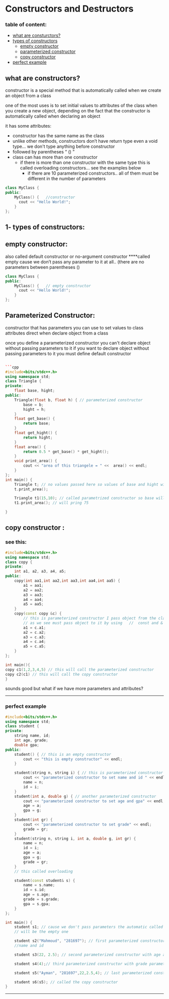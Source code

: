 # Constructors and Destructors

   ### table of content:
   - [what are consturctors?](#what-are-constructors)
   - [types of constructors](#types-of-constructors)
        - [empty constructor](#empty-constructor)
		- [parameterized constructor](#parameterized-constructor)
		- [copy constructor](#copy-constructor)
   - [perfect example](#perfect-example)

## what are constructors?

constructor is a special method that is automatically called when we create an object from a class

one of the most uses is to set initial values to attributes of the class when you create a new object, depending on the fact that the constructor is automatically called when declaring an object

it has some attributes:

- constructor has the same name as the class
- unlike other methods, constructors don’t have return type even a void type... we don't type anything before constructor
- followed by parentheses “ () ”
- class can has more than one constructor
    - if there is more than one constructor with the same type this is called overloading constructors… see the examples below
        - if there are 10 parameterized constructors.. all of them must be different in the number of parameters

```cpp
class MyClass {    
public:          
	MyClass() {   //constructor   
      cout << "Hello World!";
    }
};
```

## 1- types of constructors:

## **empty constructor:**
also called default constructor or no-argument constructor 
 ****called empty cause we don’t pass any parameter to it at all.. (there are no parameters between parentheses ()

```cpp
class MyClass {    
public:          
	MyClass() {   // empty constructor   
      cout << "Hello World!";
    }
};
```

## **Parameterized Constructor**:

constructor that has parameters you can use to set values to class attributes direct when declare object from a class

once you define a parameterized constructor you can't declare object without passing parameters to it
if you want to declare object without passing parameters to it you must define default constructor

```cpp

```cpp
#include<bits/stdc++.h>
using namespace std;
class Triangle {
private:
	float base, hight;
public:
	Triangle(float b, float h) { // parameterized constructor
		base = b;
		hight = h;
	}
	float get_base() {
		return base;
	}
	float get_hight() {
		return hight;
	}
	float area() {
		return 0.5 * get_base() * get_hight();
	}
	void print_area() {
		cout << "area of this triangele = " <<  area() << endl;
	}
};
int main() {
	Triangle t; // no values passed here so values of base and hight will be random
	t.print_area();

	Triangle t1(15,10); // called parametrized constructor so base will be 15 and hight will be 10
	t1.print_area(); // will pring 75

}
```

## **copy constructor** :

### see this:

```cpp
#include<bits/stdc++.h>
using namespace std;
class copy {
private:
	int a1, a2, a3, a4, a5;
public:
	copy(int aa1,int aa2,int aa3,int aa4,int aa5) { 
		a1 = aa1;
		a2 = aa2;
		a3 = aa3;
		a4 = aa4;
		a5 = aa5;
	}
	copy(const copy &c) { 
		// this is parameterized constructor I pass object from the class to it
		// as we see must pass object to it by using   //  const and & 
		a1 = c.a1;
		a2 = c.a2;
		a3 = c.a3;
		a4 = c.a4;
		a5 = c.a5;
	}
};

int main(){
copy c1(1,2,3,4,5) // this will call the parameterized constructor
copy c2(c1) // this will call the copy constructor
}
```

sounds good but what if we have more parameters and attributes? 

---

### perfect example

```cpp
#include<bits/stdc++.h>
using namespace std;
class student {
private:
	string name, id;
	int age, grade;
	double gpa;
public:
	student() { // this is an empty constructor
		cout << "this is empty constructor" << endl;
	}

	student(string n, string i) { // this is parameterized constructor
		cout << "parameterized constructor to set name and id " << endl;
		name = n;
		id = i;
	}
	student(int a, double g) { // another parameterized constructor
		cout << "parameterized constructor to set age and gpa" << endl;
		age = a;
		gpa = g;
	}
	student(int gr) {
		cout << "parameterized constructor to set grade" << endl;
		grade = gr;
	}
	student(string n, string i, int a, double g, int gr) {
		name = n;
		id = i;
		age = a;
		gpa = g;
		grade = gr;
	}
	// this called overloading

	student(const student& s) {
		name = s.name;
		id = s.id;
		age = s.age;
		grade = s.grade;
		gpa = s.gpa;
	}
};

int main() {
	student s1; // cause we don't pass parameters the automatic called construcotr
	// will be the empty one 

	student s2("Mahmoud", "281697"); // first parameterized constructor with parameters 
	//name and id

	student s3(22, 2.5); // second parameterized constructor with age and gpa

	student s4(4);// third parameterized constructor with grade parameter

	student s5("Ayman", "281697",22,2.5,4); // last parameterized constructor

	student s6(s5); // called the copy constructor
}
```

---